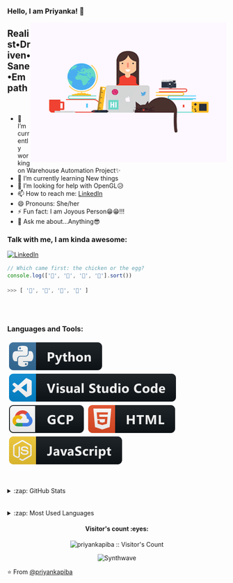 ### Hello, I am Priyanka! 👋
<img align="right" alt="GIF" src="https://github.com/priyankapiba/priyankapiba/blob/main/34fbb9aa7bfeb8df98412067d64c2029.gif" width="450" height="320" />

## Realist•Driven•Sane•Empath
<br />

- 🔭 I’m currently working on Warehouse Automation Project✨
- 🌱 I’m currently learning New things
- 🤔 I’m looking for help with OpenGL😥
- 📫 How to reach me: [LinkedIn](https://www.linkedin.com/in/priyankasalunke/)
- 😄 Pronouns: She/her
- ⚡ Fun fact: I am Joyous Person😁😁!!!
- 💬 Ask me about...Anything😎
 <!-- - 👯 I’m looking to collaborate on Open Source-->
 
 ### Talk with me, I am kinda awesome:
[![LinkedIn](https://img.shields.io/badge/-LINKEDIN-0077B5?style=for-the-badge&logo=linkedin&logoColor=white)](https://www.linkedin.com/in/priyankasalunke/)
<br>
```javascript
// Which came first: the chicken or the egg?
console.log(['🥚', '🐣', '🐥', '🐔'].sort())

>>> [ '🐔', '🐣', '🐥', '🥚' ]
```

<br />
<br />

### Languages and Tools:

<img src="https://raw.githubusercontent.com/8bithemant/8bithemant/master/svg/dev/languages/python.svg" alt="Twitter" style="vertical-align:top; margin:4px"><img src="https://raw.githubusercontent.com/8bithemant/8bithemant/master/svg/dev/tools/visualstudio_code.svg" alt="Twitter" style="vertical-align:top; margin:4px"><img src="https://raw.githubusercontent.com/8bithemant/8bithemant/master/svg/dev/services/gcp.svg" alt="Twitter" style="vertical-align:top; margin:4px"><img src="https://raw.githubusercontent.com/8bithemant/8bithemant/master/svg/dev/languages/html.svg" alt="Twitter" style="vertical-align:top; margin:4px"><img src="https://raw.githubusercontent.com/8bithemant/8bithemant/master/svg/dev/languages/js.svg" alt="Twitter" style="vertical-align:top; margin:4px">

<br />
<br />

<details>
  <summary> :zap: GitHub Stats </summary>
  <br />
  <br />

  [![Priyanka's GitHub stats](https://github-readme-stats.vercel.app/api?username=priyankapiba&&count_private=true&&show_icons=true&&hide=issues&&theme=radical)](https://github.com/anuraghazra/github-readme-stats)

</details>

<br />
<br />

<details>
  <summary>:zap: Most Used Languages</summary>
  
  <br />
  <br />
  
  [![Top Langs](https://github-readme-stats.vercel.app/api/top-langs/?username=priyankapiba&&theme=radical)](https://github.com/anuraghazra/github-readme-stats)
 
 </details>
 
 <h4 align="center">Visitor's count :eyes:</h4>

<p align="center"><img src="https://profile-counter.glitch.me/{priyankapiba}/count.svg" alt="priyankapiba :: Visitor's Count" /></p>

<p align="center"><img src="https://thumbs.gfycat.com/GoodnaturedFondGaur-size_restricted.gif" alt="Synthwave" height="300" width="500"></p>


⭐️ From [@priyankapiba](https://github.com/priyankapiba)
 
 
 
